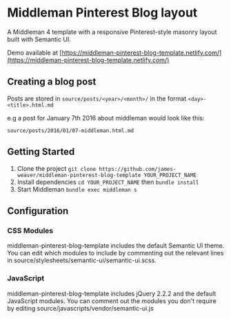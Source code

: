 # Middleman Pinterest Blog layout
A Middleman 4 template with a responsive Pinterest-style masonry layout built with Semantic UI.

Demo available at [https://middleman-pinterest-blog-template.netlify.com/](https://middleman-pinterest-blog-template.netlify.com/)

## Creating a blog post

Posts are stored in `source/posts/<year>/<month>/` in the format `<day>-<title>.html.md`

e.g a post for January 7th 2016 about middleman would look like this:

`source/posts/2016/01/07-middleman.html.md`


## Getting Started
1. Clone the project `git clone https://github.com/james-weaver/middleman-pinterest-blog-template YOUR_PROJECT_NAME`
2. Install dependencies `cd YOUR_PROJECT_NAME` then `bundle install`
3. Start Middleman `bundle exec middleman s`

## Configuration

### CSS Modules

middleman-pinterest-blog-template includes the default Semantic UI theme. You can edit which modules to include by commenting out the relevant lines in source/stylesheets/semantic-ui/semantic-ui.scss.

### JavaScript

middleman-pinterest-blog-template includes jQuery 2.2.2 and the default JavaScript modules. You can comment out the modules you don't require by editing source/javascripts/vendor/semantic-ui.js
